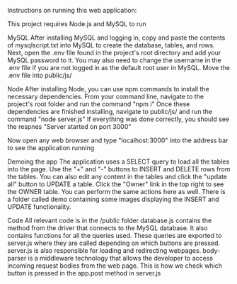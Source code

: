 Instructions on running this web application:

This project requires Node.js and MySQL to run

MySQL
After installing MySQL and logging in, copy and paste the contents of mysqlscript.txt into MySQL to create the database, tables, and rows.
Next, open the .env file found in the project's root directory and add your MySQL password to it.
You may also need to change the username in the .env file if you are not logged in as the default root user in MySQL.
Move the .env file into public/js/

Node
After installing Node, you can use npm commands to install the necessary dependencies.
From your command line, navigate to the project's root folder and run the command "npm i"
Once these dependencies are finished installing, navigate to public/js/ and run the command "node server.js"
If everything was done correctly, you should see the respnes "Server started on port 3000"

Now open any web browser and type "localhost:3000" into the address bar to see the application running

Demoing the app
The application uses a SELECT query to load all the tables into the page.
Use the "+" and "-" buttons to INSERT and DELETE rows from the tables.
You can also edit any content in the tables and click the "update all" button to UPDATE a table.
Click the "Owner" link in the top right to see the OWNER table. You can perform the same actions here as well.
There is a folder called demo containing some images displaying the INSERT and UPDATE functionality.

Code
All relevant code is in the /public folder
database.js contains the method from the driver that connects to the MySQL database.
It also contains functions for all the queries used.
These queries are exported to server.js where they are called depending on which buttons are pressed.
server.js is also responsible for loading and redirecting webpages.
body-parser is a middleware technology that allows the developer to access incoming request bodies from the web page.
This is how we check which button is pressed in the app.post method in server.js
